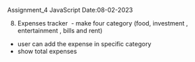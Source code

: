 Assignment_4 JavaScript Date:08-02-2023

8) Expenses tracker  - make four category (food, investment , entertainment , bills and rent) 
- user can add the expense in specific category 
- show total expenses